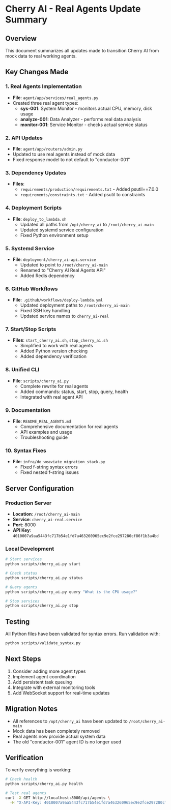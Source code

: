# Cherry AI - Real Agents Update Summary

## Overview
This document summarizes all updates made to transition Cherry AI from mock data to real working agents.

## Key Changes Made

### 1. Real Agents Implementation
- **File**: `agent/app/services/real_agents.py`
- Created three real agent types:
  - **sys-001**: System Monitor - monitors actual CPU, memory, disk usage
  - **analyze-001**: Data Analyzer - performs real data analysis
  - **monitor-001**: Service Monitor - checks actual service status

### 2. API Updates
- **File**: `agent/app/routers/admin.py`
- Updated to use real agents instead of mock data
- Fixed response model to not default to "conductor-001"

### 3. Dependency Updates
- **Files**:
  - `requirements/production/requirements.txt` - Added psutil==7.0.0
  - `requirements/constraints.txt` - Added psutil to constraints

### 4. Deployment Scripts
- **File**: `deploy_to_lambda.sh`
  - Updated all paths from `/opt/cherry_ai` to `/root/cherry_ai-main`
  - Updated systemd service configuration
  - Fixed Python environment setup

### 5. Systemd Service
- **File**: `deployment/cherry_ai-api.service`
  - Updated to point to `/root/cherry_ai-main`
  - Renamed to "Cherry AI Real Agents API"
  - Added Redis dependency

### 6. GitHub Workflows
- **File**: `.github/workflows/deploy-lambda.yml`
  - Updated deployment paths to `/root/cherry_ai-main`
  - Fixed SSH key handling
  - Updated service names to `cherry_ai-real`

### 7. Start/Stop Scripts
- **Files**: `start_cherry_ai.sh`, `stop_cherry_ai.sh`
  - Simplified to work with real agents
  - Added Python version checking
  - Added dependency verification

### 8. Unified CLI
- **File**: `scripts/cherry_ai.py`
  - Complete rewrite for real agents
  - Added commands: status, start, stop, query, health
  - Integrated with real agent API

### 9. Documentation
- **File**: `README_REAL_AGENTS.md`
  - Comprehensive documentation for real agents
  - API examples and usage
  - Troubleshooting guide

### 10. Syntax Fixes
- **File**: `infra/do_weaviate_migration_stack.py`
  - Fixed f-string syntax errors
  - Fixed nested f-string issues

## Server Configuration

### Production Server
- **Location**: `/root/cherry_ai-main`
- **Service**: `cherry_ai-real.service`
- **Port**: 8000
- **API Key**: `4010007a9aa5443fc717b54e1fd7a463260965ec9e2fce297280cf86f1b3a4bd`

### Local Development
```bash
# Start services
python scripts/cherry_ai.py start

# Check status
python scripts/cherry_ai.py status

# Query agents
python scripts/cherry_ai.py query "What is the CPU usage?"

# Stop services
python scripts/cherry_ai.py stop
```

## Testing
All Python files have been validated for syntax errors. Run validation with:
```bash
python scripts/validate_syntax.py
```

## Next Steps
1. Consider adding more agent types
2. Implement agent coordination
3. Add persistent task queuing
4. Integrate with external monitoring tools
5. Add WebSocket support for real-time updates

## Migration Notes
- All references to `/opt/cherry_ai` have been updated to `/root/cherry_ai-main`
- Mock data has been completely removed
- Real agents now provide actual system data
- The old "conductor-001" agent ID is no longer used

## Verification
To verify everything is working:
```bash
# Check health
python scripts/cherry_ai.py health

# Test real agents
curl -X GET http://localhost:8000/api/agents \
  -H "X-API-Key: 4010007a9aa5443fc717b54e1fd7a463260965ec9e2fce297280cf86f1b3a4bd"
```
